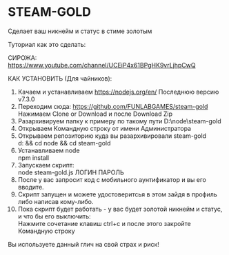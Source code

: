 # STEAM-GOLD

 Сделает ваш никнейм и статус в стиме золотым

 Туториал как это сделать:

 СИРОЖА: https://www.youtube.com/channel/UCEiP4x61BPgHK9vrLjhpCwQ

 КАК УСТАНОВИТЬ (Для чайников):

 1) Качаем и устанавливаем https://nodejs.org/en/ Последнюю версию v7.3.0   
 2) Переходим сюда: https://github.com/FUNLABGAMES/steam-gold   
   Нажимаем Clone or Download и после Download Zip   
 3) Разархивируем папку к примеру по такому пути D:\node\steam-gold   
 4) Открываем Командную строку от имени Администратора   
 5) Открываем репозиторию куда вы разархивировали steam-gold   
   d: && cd node && cd steam-gold   
 6) Устанавливаем node   
   npm install   
 7) Запускаем скрипт:   
   node steam-gold.js ЛОГИН ПАРОЛЬ   
 8) После у вас запросит код с мобильного аунтификатор и вы его вводите.   
 9) Скрипт запущен и можете удостоверитсья в этом зайдя в профиль либо написав кому-либо.   
 10) Пока скрипт будет работать - у вас будет золотой никнейм и статус, и что бы его выключить:   
   Нажмите сочетание клавиш ctrl+c и после этого закройте Командную строку   

Вы используете данный глич на свой страх и риск!
